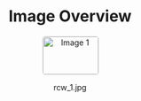 <h1 style ="text-align: center;"> Image Overview </h1>
<div style="display: flex; flex-wrap: wrap; gap: 10px; justify-content: center;">
<div style="flex: 1 1 calc(33.333% - 20px); max-width: 100px; text-align: center;">
<img src="https://media.evkx.net/multimedia/technology/driverassistance/rearcollisionwarning/rcw_1_xst.jpg" alt="Image 1" style="width: 100%; border: 1px solid #ddd; border-radius: 5px;">
<p>rcw_1.jpg</p>
</div>
</div>
